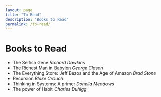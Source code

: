 ```yaml
---
layout: page
title: "To Read"
description: "Books to Read"
permalink: /to-read/
---
```



# Books to Read

- The Selfish Gene *Richard Dawkins*
- The Richest Man in Babylon *George Clason*
- The Everything Store: Jeff Bezos and the Age of Amazon *Brad Stone*
- Recursion *Blake Crouch*
- Thinking in Systems: A primer *Donella Meadows*
- The power of Habit *Charles Duhigg*
  

